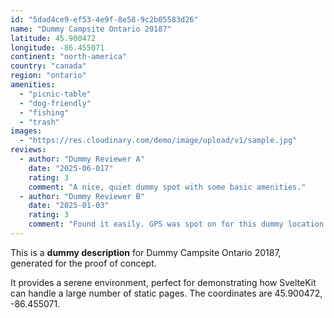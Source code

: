 ```yaml
---
id: "5dad4ce9-ef53-4e9f-8e58-9c2b05583d26"
name: "Dummy Campsite Ontario 20187"
latitude: 45.900472
longitude: -86.455071
continent: "north-america"
country: "canada"
region: "ontario"
amenities:
  - "picnic-table"
  - "dog-friendly"
  - "fishing"
  - "trash"
images:
  - "https://res.cloudinary.com/demo/image/upload/v1/sample.jpg"
reviews:
  - author: "Dummy Reviewer A"
    date: "2025-06-017"
    rating: 3
    comment: "A nice, quiet dummy spot with some basic amenities."
  - author: "Dummy Reviewer B"
    date: "2025-01-03"
    rating: 3
    comment: "Found it easily. GPS was spot on for this dummy location."
---
```


This is a **dummy description** for Dummy Campsite Ontario 20187, generated for the proof of concept.

It provides a serene environment, perfect for demonstrating how SvelteKit can handle a large number of static pages. The coordinates are 45.900472, -86.455071.
